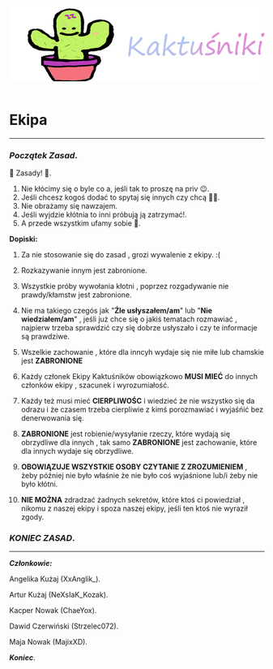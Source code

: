 <div align=center>
    <!-- ./logo/Logo_Kaktusniki.png -->
    <img src="./logo/Logo_Kaktusniki.png" width="512">
    <br /><br />
</div>

# Ekipa
-----------------------
### ***Początek Zasad***.

🍧 Zasady! 🍧.
1. Nie kłócimy się o byle co a, jeśli tak to proszę na priv 😉.
2. Jeśli chcesz kogoś dodać to spytaj się innych czy chcą 👍🏻.
3. Nie obrażamy się nawzajem.
4. Jeśli wyjdzie kłótnia to inni próbują ją zatrzymać!.
5. A przede wszystkim ufamy sobie 🖤.

**Dopiski:**

1. Za nie stosowanie się do zasad , grozi wywalenie z ekipy. :(

2. Rozkazywanie innym jest zabronione. 

3. Wszystkie próby wywołania kłotni , poprzez rozgadywanie nie prawdy/kłamstw jest zabronione.

4. Nie ma takiego czegós jak "**Źle usłyszałem/am**" lub "**Nie wiedziałem/am**" , jeśli już chce się o jakiś tematach rozmawiać , najpierw trzeba sprawdzić czy się dobrze usłyszało i czy te informacje są prawdziwe.

5. Wszelkie zachowanie , które dla inncyh wydaje się nie miłe lub chamskie jest **ZABRONIONE**

6. Każdy członek Ekipy Kaktuśników obowiązkowo **MUSI MIEĆ** do innych członków ekipy , szacunek i wyrozumiałość.

7. Każdy też musi mieć **CIERPLIWOŚC** i wiedzieć że nie wszystko się da odrazu i że czasem trzeba cierpliwie z kimś porozmawiać i wyjaśńić bez denerwowania się.

8. **ZABRONIONE** jest robienie/wysyłanie rzeczy, które wydają się obrzydliwe dla innych , tak samo **ZABRONIONE** jest zachowanie, które dla innych wydaje się obrzydliwe.

9. **OBOWIĄZUJE WSZYSTKIE OSOBY CZYTANIE Z ZROZUMIENIEM** , żeby później nie było właśnie że nie było coś wyjaśnione lub/i żeby nie było kłótni. 

10. **NIE MOŻNA** zdradzać żadnych sekretów, które ktoś ci powiedział , nikomu z naszej ekipy i spoza naszej ekipy, jeśli ten ktoś nie wyraził zgody.


### ***KONIEC ZASAD***.


---------------------
***Członkowie:***

Angelika Kużaj (XxAnglik_).

Artur Kużaj (NeXsIaK_Kozak).

Kacper Nowak (ChaeYox).

Dawid Czerwiński (Strzelec072).

Maja Nowak (MajixXD).


***Koniec***.

